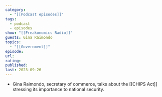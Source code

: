 ```yaml
---
category:
  - "[[Podcast episodes]]"
tags:
  - podcast
  - episodes
show: "[[Freakonomics Radio]]"
guests: Gina Raimondo
topics:
  - "[[Government]]"
episode: 
url: 
rating: 
published: 
last: 2023-09-26
---
```

- Gina Raimondo, secretary of commerce, talks about the [[CHIPS Act]] stressing its importance to national security.